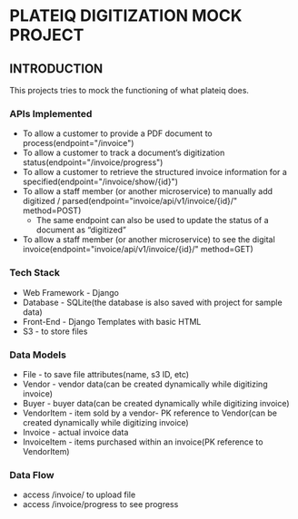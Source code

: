 # PLATEIQ DIGITIZATION MOCK PROJECT
## INTRODUCTION
This projects tries to mock the functioning of what plateiq does.
### APIs Implemented

- To allow a customer to provide a PDF document to process(endpoint="/invoice")
- To allow a customer to track a document’s digitization status(endpoint="/invoice/progress")
- To allow a customer to retrieve the structured invoice information for a specified(endpoint="/invoice/show/{id}")
- To allow a staff member (or another microservice) to manually add digitized / parsed(endpoint="invoice/api/v1/invoice/{id}/" method=POST)
  - The same endpoint can also be used to update the status of a document as “digitized”
- To allow a staff member (or another microservice) to see the digital invoice(endpoint="invoice/api/v1/invoice/{id}/" method=GET)

### Tech Stack
- Web Framework - Django
- Database - SQLite(the database is also saved with project for sample data)
- Front-End - Django Templates with basic HTML
- S3 - to store files

### Data Models
- File - to save file attributes(name, s3 ID, etc)
- Vendor - vendor data(can be created dynamically while digitizing invoice)
- Buyer - buyer data(can be created dynamically while digitizing invoice)
- VendorItem - item sold by a vendor- PK reference to Vendor(can be created dynamically while digitizing invoice)
- Invoice - actual invoice data
- InvoiceItem - items purchased within an invoice(PK reference to VendorItem)

### Data Flow
- access /invoice/ to upload file
- access /invoice/progress to see progress



